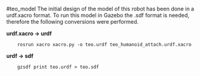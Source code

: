 #teo_model
The initial design of the model of this robot has been done in a urdf.xacro format. To run this model in Gazebo the .sdf format is needed, therefore the following conversions were performed.


 **urdf.xacro -> urdf**

```
	rosrun xacro xacro.py -o teo.urdf teo_humanoid_attach.urdf.xacro
```

**urdf -> sdf**

```
	gzsdf print teo.urdf > teo.sdf
```
